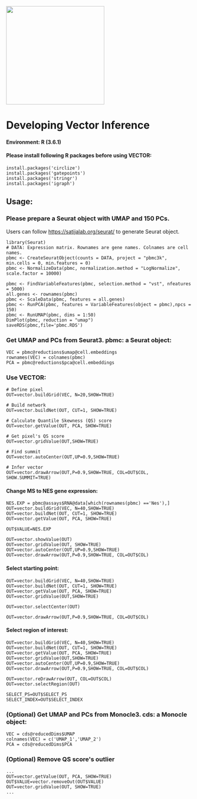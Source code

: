 <img src="https://github.com/jumphone/BEER/blob/master/DATA/Vector_LOGO.png" width="266">

# Developing Vector Inference

#### Environment: R (3.6.1)

#### Please install following R packages before using VECTOR:

    install.packages('circlize')
    install.packages('gatepoints')
    install.packages('stringr')
    install.packages('igraph')

## Usage:

### Please prepare a Seurat object with UMAP and 150 PCs.
Users can follow https://satijalab.org/seurat/ to generate Seurat object.

    library(Seurat)
    # DATA: Expression matrix. Rownames are gene names. Colnames are cell names.
    pbmc <- CreateSeuratObject(counts = DATA, project = "pbmc3k", min.cells = 0, min.features = 0)
    pbmc <- NormalizeData(pbmc, normalization.method = "LogNormalize", scale.factor = 10000)

    pbmc <- FindVariableFeatures(pbmc, selection.method = "vst", nfeatures = 5000)
    all.genes <- rownames(pbmc)
    pbmc <- ScaleData(pbmc, features = all.genes)
    pbmc <- RunPCA(pbmc, features = VariableFeatures(object = pbmc),npcs = 150)
    pbmc <- RunUMAP(pbmc, dims = 1:50)
    DimPlot(pbmc, reduction = "umap")
    saveRDS(pbmc,file='pbmc.RDS')

### Get UMAP and PCs from Seurat3. pbmc: a Seurat object:

    VEC = pbmc@reductions$umap@cell.embeddings
    rownames(VEC) = colnames(pbmc)
    PCA = pbmc@reductions$pca@cell.embeddings


###  Use VECTOR:


    # Define pixel
    OUT=vector.buildGrid(VEC, N=20,SHOW=TRUE)
    
    # Build network
    OUT=vector.buildNet(OUT, CUT=1, SHOW=TRUE)
    
    # Calculate Quantile Skewness (QS) score
    OUT=vector.getValue(OUT, PCA, SHOW=TRUE)
    
    # Get pixel's QS score
    OUT=vector.gridValue(OUT,SHOW=TRUE)
    
    # Find summit
    OUT=vector.autoCenter(OUT,UP=0.9,SHOW=TRUE)
    
    # Infer vector
    OUT=vector.drawArrow(OUT,P=0.9,SHOW=TRUE, COL=OUT$COL, SHOW.SUMMIT=TRUE)


#### Change MS to NES gene expression:

    NES.EXP = pbmc@assays$RNA@data[which(rownames(pbmc) =='Nes'),]
    OUT=vector.buildGrid(VEC, N=40,SHOW=TRUE)
    OUT=vector.buildNet(OUT, CUT=1, SHOW=TRUE)
    OUT=vector.getValue(OUT, PCA, SHOW=TRUE)

    OUT$VALUE=NES.EXP

    OUT=vector.showValue(OUT)
    OUT=vector.gridValue(OUT, SHOW=TRUE)
    OUT=vector.autoCenter(OUT,UP=0.9,SHOW=TRUE)
    OUT=vector.drawArrow(OUT,P=0.9,SHOW=TRUE, COL=OUT$COL)

    
#### Select starting point:

    OUT=vector.buildGrid(VEC, N=40,SHOW=TRUE)
    OUT=vector.buildNet(OUT, CUT=1, SHOW=TRUE)
    OUT=vector.getValue(OUT, PCA, SHOW=TRUE)
    OUT=vector.gridValue(OUT,SHOW=TRUE)

    OUT=vector.selectCenter(OUT)

    OUT=vector.drawArrow(OUT,P=0.9,SHOW=TRUE, COL=OUT$COL)

#### Select region of interest:

    OUT=vector.buildGrid(VEC, N=40,SHOW=TRUE)
    OUT=vector.buildNet(OUT, CUT=1, SHOW=TRUE)
    OUT=vector.getValue(OUT, PCA, SHOW=TRUE)
    OUT=vector.gridValue(OUT,SHOW=TRUE)
    OUT=vector.autoCenter(OUT,UP=0.9,SHOW=TRUE)
    OUT=vector.drawArrow(OUT,P=0.9,SHOW=TRUE, COL=OUT$COL)

    OUT=vector.reDrawArrow(OUT, COL=OUT$COL)
    OUT=vector.selectRegion(OUT)

    SELECT_PS=OUT$SELECT_PS
    SELECT_INDEX=OUT$SELECT_INDEX






### (Optional) Get UMAP and PCs from Monocle3. cds: a Monocle object:
   
    VEC = cds@reducedDims$UMAP
    colnames(VEC) = c('UMAP_1','UMAP_2')
    PCA = cds@reducedDims$PCA

### (Optional) Remove QS score's outlier

    ...
    OUT=vector.getValue(OUT, PCA, SHOW=TRUE)
    OUT$VALUE=vector.removeOut(OUT$VALUE)
    OUT=vector.gridValue(OUT, SHOW=TRUE)
    ...
    
    
